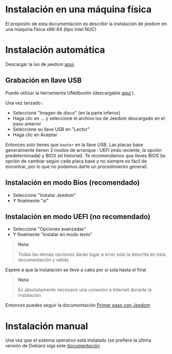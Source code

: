 # Instalación en una máquina física

El propósito de esta documentación es describir la instalación de jeedom en una máquina física x86-64 (tipo Intel NUC)

# Instalación automática

Descargar la iso de jeedom [aquí](https://images.jeedom.com/x86-64/).

## Grabación en llave USB

Puede utilizar la herramienta UNetbootin (descargable [aquí](https://unetbootin.github.io/) ).

Una vez lanzado : 

- Seleccione "Imagen de disco" (en la parte inferior)
- Haga clic en ... y seleccione el archivo iso de Jeedom descargado en el paso anterior
- Seleccione su llave USB en "Lector"
- Haga clic en Aceptar

Entonces solo tienes que ``booter`` en la llave USB. Las placas base generalmente tienen 2 modos de arranque : UEFI (más reciente, la opción predeterminada) y BIOS (el historial). Te recomendamos que lleves BIOS (la opción de cambiar según cada placa base y no siempre es fácil de encontrar, por lo que no podemos darte un procedimiento general)

## Instalación en modo Bios (recomendado)

- Seleccione "Instalar Jeedom"
- Y finalmente "si"

## Instalación en modo UEFI (no recomendado)

- Seleccione "Opciones avanzadas"
- Y finalmente "Instalar en modo texto"

>**Nota**
>
>Todas las demás opciones darán lugar a error solo la descrita en esta documentación y válida

Espere a que la instalación se lleve a cabo por sí sola hasta el final

>**Nota**
>
>Es absolutamente necesario una conexión a Internet durante la instalación

Entonces puedes seguir la documentación [Primer paso con Jeedom](https://doc.jeedom.com/es_ES/premiers-pas/index)

# Instalación manual

Una vez que el sistema operativo está instalado (se prefiere la última versión de Debian) siga este [documentación](https://doc.jeedom.com/es_ES/installation/cli)




